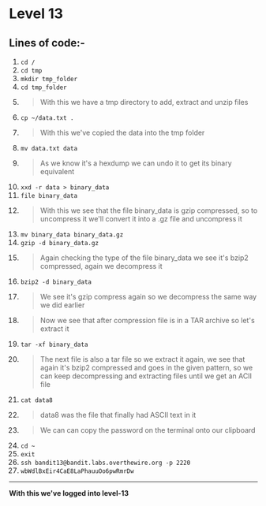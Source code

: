 # Level 13
## Lines of code:-
1. `cd /`
2. `cd tmp`
3. `mkdir tmp_folder`
4. `cd tmp_folder`
5. > With this we have a tmp directory to add, extract and unzip files
6. `cp ~/data.txt .`
7. > With this we've copied the data into the tmp folder
8. `mv data.txt data`
9. > As we know it's a hexdump we can undo it to get its binary equivalent
10. `xxd -r data > binary_data`
11. `file binary_data`
12. > With this we see that the file binary_data is gzip compressed, so to uncompress it we'll convert it into a .gz file and uncompress it
13. `mv binary_data binary_data.gz`
14. `gzip -d binary_data.gz`
15. > Again checking the type of the file binary_data we see it's bzip2 compressed, again we decompress it
16. `bzip2 -d binary_data`
17. > We see it's gzip compress again so we decompress the same way we did earlier
18. > Now we see that after compression file is in a TAR archive so let's extract it
19. `tar -xf binary_data`
20. > The next file is also a tar file so we extract it again, we see that again it's bzip2 compressed and goes in the given pattern, so we can keep decompressing and extracting files until we get an ACII file
21. `cat data8`
22. > data8 was the file that finally had ASCII text in it
23. > We can can copy the password on the terminal onto our clipboard
24. `cd ~`
25. `exit`
26. `ssh bandit13@bandit.labs.overthewire.org -p 2220`
27. `wbWdlBxEir4CaE8LaPhauuOo6pwRmrDw`
---
**With this we've logged into level-13**
